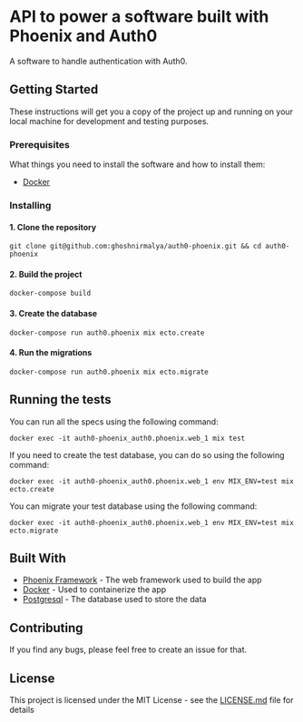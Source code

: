 # API to power a software built with Phoenix and Auth0

A software to handle authentication with Auth0.

## Getting Started

These instructions will get you a copy of the project up and running on your local machine for development and testing purposes.

### Prerequisites

What things you need to install the software and how to install them:

- [Docker](https://docs.docker.com/)

### Installing

#### 1. Clone the repository

```
git clone git@github.com:ghoshnirmalya/auth0-phoenix.git && cd auth0-phoenix
```

#### 2. Build the project

```
docker-compose build
```

#### 3. Create the database

```
docker-compose run auth0.phoenix mix ecto.create
```

#### 4. Run the migrations

```
docker-compose run auth0.phoenix mix ecto.migrate
```

## Running the tests

You can run all the specs using the following command:

```
docker exec -it auth0-phoenix_auth0.phoenix.web_1 mix test
```

If you need to create the test database, you can do so using the following command:

```
docker exec -it auth0-phoenix_auth0.phoenix.web_1 env MIX_ENV=test mix ecto.create
```

You can migrate your test database using the following command:

```
docker exec -it auth0-phoenix_auth0.phoenix.web_1 env MIX_ENV=test mix ecto.migrate
```

## Built With

- [Phoenix Framework](https://phoenixframework.org/) - The web framework used to build the app
- [Docker](https://www.docker.com/) - Used to containerize the app
- [Postgresql](https://www.postgresql.org/) - The database used to store the data

## Contributing

If you find any bugs, please feel free to create an issue for that.

## License

This project is licensed under the MIT License - see the [LICENSE.md](LICENSE.md) file for details
